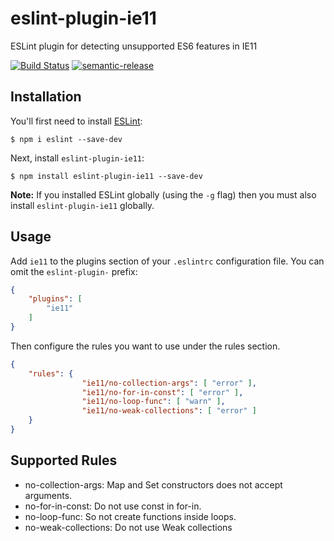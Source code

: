 # eslint-plugin-ie11

ESLint plugin for detecting unsupported ES6 features in IE11

[![Build Status](https://travis-ci.org/Volox/esint-plugin-ie11.svg?branch=master)](https://travis-ci.org/Volox/esint-plugin-ie11)
[![semantic-release](https://img.shields.io/badge/%20%20%F0%9F%93%A6%F0%9F%9A%80-semantic--release-e10079.svg)](https://github.com/semantic-release/semantic-release)

## Installation

You'll first need to install [ESLint](https://eslint.org):

```
$ npm i eslint --save-dev
```

Next, install `eslint-plugin-ie11`:

```
$ npm install eslint-plugin-ie11 --save-dev
```

**Note:** If you installed ESLint globally (using the `-g` flag) then you must also install `eslint-plugin-ie11` globally.

## Usage

Add `ie11` to the plugins section of your `.eslintrc` configuration file. You can omit the `eslint-plugin-` prefix:

```json
{
    "plugins": [
        "ie11"
    ]
}
```


Then configure the rules you want to use under the rules section.

```json
{
    "rules": {
				"ie11/no-collection-args": [ "error" ],
				"ie11/no-for-in-const": [ "error" ],
				"ie11/no-loop-func": [ "warn" ],
				"ie11/no-weak-collections": [ "error" ]
    }
}
```

## Supported Rules

* no-collection-args: Map and Set constructors does not accept arguments.
* no-for-in-const: Do not use const in for-in.
* no-loop-func: So not create functions inside loops.
* no-weak-collections: Do not use Weak collections
